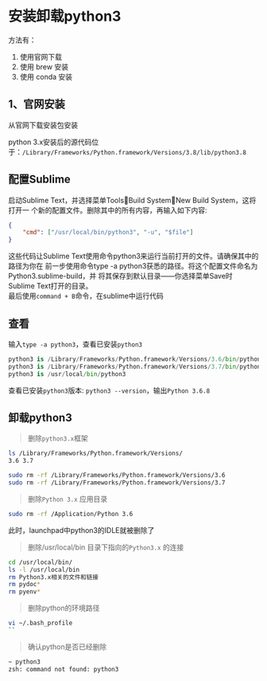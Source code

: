 
# 安装卸载python3
方法有：
1. 使用官网下载
2. 使用 brew 安装
3. 使用 conda 安装

## 1、官网安装
从官网下载安装包安装  

python 3.x安装后的源代码位于：`/Library/Frameworks/Python.framework/Versions/3.8/lib/python3.8`  


## 配置Sublime
启动Sublime Text，并选择菜单ToolsBuild SystemNew Build System，这将打开一 个新的配置文件。删除其中的所有内容，再输入如下内容:  
```json
{
    "cmd": ["/usr/local/bin/python3", "-u", "$file"]
}
```
这些代码让Sublime Text使用命令python3来运行当前打开的文件。请确保其中的路径为你在 前一步使用命令type -a python3获悉的路径。将这个配置文件命名为Python3.sublime-build，并 将其保存到默认目录——你选择菜单Save时Sublime Text打开的目录。  
最后使用`command + B`命令，在sublime中运行代码  


## 查看
输入`type -a python3`，查看已安装`python3`  
```python
python3 is /Library/Frameworks/Python.framework/Versions/3.6/bin/python3
python3 is /Library/Frameworks/Python.framework/Versions/3.7/bin/python3
python3 is /usr/local/bin/python3
```

查看已安装`python3`版本: `python3 --version`，输出`Python 3.6.8`  

## 卸载python3

> 删除`python3.x`框架  
```bash
ls /Library/Frameworks/Python.framework/Versions/
3.6 3.7

sudo rm -rf /Library/Frameworks/Python.framework/Versions/3.6
sudo rm -rf /Library/Frameworks/Python.framework/Versions/3.7
```

> 删除`Python 3.x` 应用目录  
```bash
sudo rm -rf /Application/Python 3.6
```
此时，launchpad中python3的IDLE就被删除了  

> 删除/usr/local/bin 目录下指向的`Python3.x` 的连接  
```bash
cd /usr/local/bin/
ls -l /usr/local/bin
rm Python3.x相关的文件和链接
rm pydoc*
rm pyenv*
```

> 删除python的环境路径  
```bash
vi ~/.bash_profile
``
```

> 确认python是否已经删除  
```bash
~ python3
zsh: command not found: python3
```

